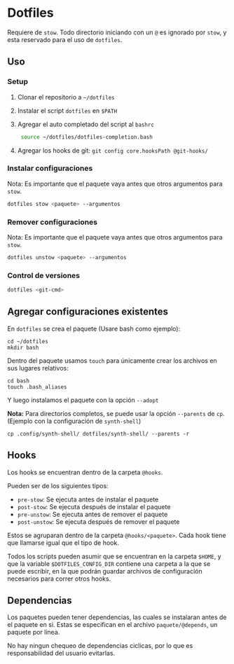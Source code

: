 Dotfiles
========

Requiere de `stow`. Todo directorio iniciando con un `@` es ignorado por
`stow`, y esta reservado para el uso de `dotfiles`.

Uso
---

### Setup

1. Clonar el repositorio a `~/dotfiles`

2. Instalar el script `dotfiles` en `$PATH`

3. Agregar el auto completado del script al `bashrc`

   ```sh
    source ~/dotfiles/dotfiles-completion.bash
   ```

4. Agregar los hooks de git: `git config core.hooksPath @git-hooks/`

### Instalar configuraciones

Nota: Es importante que el paquete vaya antes que otros argumentos para `stow`.

```sh
dotfiles stow <paquete> --argumentos
```

### Remover configuraciones

Nota: Es importante que el paquete vaya antes que otros argumentos para `stow`.

```sh
dotfiles unstow <paquete> --argumentos
```

### Control de versiones

```sh
dotfiles <git-cmd>
```

Agregar configuraciones existentes
----------------------------------

En `dotfiles` se crea el paquete (Usare bash como ejemplo):

```
cd ~/dotfiles
mkdir bash
```

Dentro del paquete usamos `touch` para únicamente crear los archivos en sus
lugares relativos:

```
cd bash
touch .bash_aliases
```

Y luego instalamos el paquete con la opción `--adopt`

**Nota:** Para directorios completos, se puede usar la opción `--parents` de
`cp`. (Ejemplo con la configuración de `synth-shell`)

```
cp .config/synth-shell/ dotfiles/synth-shell/ --parents -r
```

Hooks
-----

Los hooks se encuentran dentro de la carpeta `@hooks`.

Pueden ser de los siguientes tipos:

* `pre-stow`: Se ejecuta antes de instalar el paquete
* `post-stow`: Se ejecuta después de instalar el paquete
* `pre-unstow`: Se ejecuta antes de remover el paquete
* `post-unstow`: Se ejecuta después de remover el paquete

Estos se agruparan dentro de la carpeta `@hooks/<paquete>`. Cada hook tiene que
llamarse igual que el tipo de hook.

Todos los scripts pueden asumir que se encuentran en la carpeta `$HOME`, y que
la variable `$DOTFILES_CONFIG_DIR` contiene una carpeta a la que se puede
escribir, en la que podrán guardar archivos de configuración necesarios para
correr otros hooks.

Dependencias
------------

Los paquetes pueden tener dependencias, las cuales se instalaran antes de el
paquete en si. Estas se especifican en el archivo `paquete/@depends`, un
paquete por linea.

No hay ningun chequeo de dependencias ciclicas, por lo que es responsabilidad
del usuario evitarlas.
